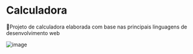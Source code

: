 <h1>Calculadora</h1>
<p>🔰Projeto de calculadora elaborada com base nas principais linguagens de desenvolvimento web</p>
<img src="calculadora.png" alt="image" />
